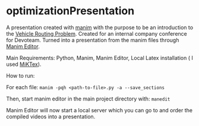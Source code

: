 # optimizationPresentation

A presentation created with [manim](https://github.com/manimCommunity/manim) with the purpose to be an introduction to the [Vehicle Routing Problem](https://en.wikipedia.org/wiki/Vehicle_routing_problem). 
Created for an internal company conference for Devoteam. 
Turned into a presentation from the manim files through [Manim Editor](https://github.com/ManimCommunity/manim_editor).

Main Requirements:
Python,
Manim,
Manim Editor,
Local Latex installation ( I used [MiKTex](https://miktex.org/)).


How to run: 
  
For each file: ``manim -pqh <path-to-file>.py -a --save_sections``
  
Then, start manim editor in the main project directory with: ``manedit``

Manim Editor will now start a local server which you can go to and order the compiled videos into a presentation.
